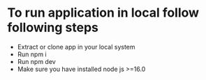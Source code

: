 # To run application in local follow following steps
   -  Extract or clone app in your local system
   - Run npm i
   - Run npm dev
   - Make sure you have installed node js >=16.0 